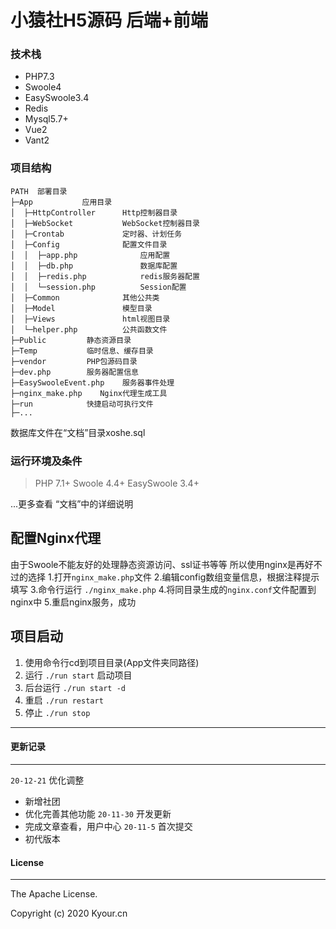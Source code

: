# 小猿社H5源码 后端+前端

### 技术栈

- PHP7.3
- Swoole4
- EasySwoole3.4
- Redis
- Mysql5.7+
- Vue2
- Vant2

### 项目结构
```
PATH  部署目录
├─App           应用目录
│  ├─HttpController      Http控制器目录
│  ├─WebSocket           WebSocket控制器目录
│  ├─Crontab             定时器、计划任务
│  ├─Config              配置文件目录
│  │  ├─app.php              应用配置
│  │  ├─db.php               数据库配置
│  │  ├─redis.php            redis服务器配置
│  │  └─session.php          Session配置
│  ├─Common              其他公共类
│  ├─Model               模型目录
│  ├─Views               html视图目录
│  └─helper.php          公共函数文件
├─Public         静态资源目录
├─Temp           临时信息、缓存目录
├─vendor         PHP包源码目录
├─dev.php        服务器配置信息
├─EasySwooleEvent.php    服务器事件处理
├─nginx_make.php    Nginx代理生成工具
├─run            快捷启动可执行文件
├─...

```

数据库文件在“文档”目录xoshe.sql

### 运行环境及条件
> PHP 7.1+
> Swoole 4.4+
> EasySwoole 3.4+

...更多查看 “文档”中的详细说明

## 配置Nginx代理
由于Swoole不能友好的处理静态资源访问、ssl证书等等
所以使用nginx是再好不过的选择
1.打开`nginx_make.php`文件
2.编辑config数组变量信息，根据注释提示填写
3.命令行运行 `./nginx_make.php`
4.将同目录生成的`nginx.conf`文件配置到nginx中
5.重启nginx服务，成功

## 项目启动

1. 使用命令行cd到项目目录(App文件夹同路径)
2. 运行 `./run start` 启动项目
3. 后台运行 `./run start -d`
4. 重启 `./run restart`
5. 停止 `./run stop`


--------

#### 更新记录
---
 `20-12-21` 优化调整
 - 新增社团
 - 优化完善其他功能
 `20-11-30` 开发更新
 - 完成文章查看，用户中心
 `20-11-5` 首次提交
 - 初代版本

#### License
---
The Apache License.

Copyright (c) 2020 Kyour.cn
